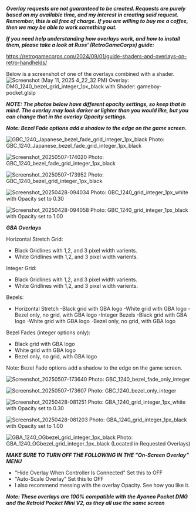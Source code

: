 ***Overlay requests are not guaranteed to be created. Requests are purely based on my available time, and my interest in creating said request. Remember, this is all free of charge.***
***If you are willing to buy me a coffee, then we may be able to work something out.***

***If you need help understanding how overlays work, and how to install them, please take a look at Russ' (RetroGameCorps) guide:***

https://retrogamecorps.com/2024/09/01/guide-shaders-and-overlays-on-retro-handhelds/



Below is a screenshot of one of the overlays combined with a shader.
![Screenshot (May 11, 2025 4_22_32 PM)](https://github.com/user-attachments/assets/e0daaa8d-2f5d-4186-8523-3d47aaa8b12b)
Overlay: DMG_1240_bezel_grid_integer_1px_black with Shader: gameboy-pocket.glslp



***NOTE: The photos below have different opacity settings, so keep that in mind. The overlay may look darker or lighter than you would like, but you can change that in the overlay Opacity settings.***



***Note: Bezel Fade options add a shadow to the edge on the game screen.***


![GBC_1240_Japanese_bezel_fade_grid_integer_1px_black](https://github.com/user-attachments/assets/56dba0a7-f71e-45c4-899c-f6caafd69844)
Photo: GBC_1240_Japanese_bezel_fade_grid_integer_1px_black

![Screenshot_20250507-174020](https://github.com/user-attachments/assets/27ed243b-883a-4370-b7c3-e51a1740a69f)
Photo: GBC_1240_bezel_fade_grid_integer_1px_black

![Screenshot_20250507-173952](https://github.com/user-attachments/assets/96578127-46eb-4f2b-82a1-bdddb3337925)
Photo: GBC_1240_bezel_grid_integer_1px_black


![Screenshot_20250428-094034](https://github.com/user-attachments/assets/1f3dbe78-76a0-4595-ab62-e80b01b5f2ab)
Photo: GBC_1240_grid_integer_1px_white with Opacity set to 0.30

![Screenshot_20250428-094058](https://github.com/user-attachments/assets/64b9d8fa-b00d-41eb-9aa6-4225819c18a2)
Photo: GBC_1240_grid_integer_1px_black with Opacity set to 1.00





***GBA Overlays***

Horizontal Stretch Grid:
- Black Gridlines with 1,2, and 3 pixel width varients.
- White Gridlines with 1,2, and 3 pixel width varients.

Integer Grid:
- Black Gridlines with 1,2, and 3 pixel width varients.
- White Gridlines with 1,2, and 3 pixel width varients.

Bezels:
- Horizontal Stretch
  -Black grid with GBA logo
  -White grid with GBA logo
  -Bezel only, no grid, with GBA logo
-Integer Bezels
  -Black grid with GBA logo
  -White grid with GBA logo
  -Bezel only, no grid, with GBA logo

Bezel Fades (integer options only):
  - Black grid with GBA logo
  - White grid with GBA logo
  - Bezel only, no grid, with GBA logo

Note: Bezel Fade options add a shadow to the edge on the game screen.

![Screenshot_20250507-173640](https://github.com/user-attachments/assets/9d5aa1f4-1b53-4c8c-bdb2-aafc8ea3e680)
Photo: GBC_1240_bezel_fade_only_integer

![Screenshot_20250507-173607](https://github.com/user-attachments/assets/14991e59-3ff1-4ea4-9c72-5de1cc54d707)
Photo: GBC_1240_bezel_only_integer

![Screenshot_20250428-081251](https://github.com/user-attachments/assets/0e7ff54a-f8af-4cf8-8dfe-fdeaef91f767)
Photo: GBA_1240_grid_integer_1px_white with Opacity set to 0.30

![Screenshot_20250428-081203](https://github.com/user-attachments/assets/60c4203a-d6bb-4035-8ba1-09a1122917ad)
Photo: GBA_1240_grid_integer_1px_black with Opacity set to 1.00

![GBA_1240_OGbezel_grid_integer_1px_black](https://github.com/user-attachments/assets/173a72e6-567e-4d42-a798-4124b3c21ea9)
Photo: GBA_1240_OGbezel_grid_integer_1px_black (Located in Requested Overlays)


***MAKE SURE TO TURN OFF THE FOLLOWING IN THE "On-Screen Overlay" MENU***

- "Hide Overlay When Controller Is Connected" Set this to OFF
- "Auto-Scale Overlay" Set this to OFF
- I also recommend messing with the overlay Opacity. See how you like it.




***Note: These overlays are 100% compatible with the Ayaneo Pocket DMG and the Retroid Pocket Mini V2, as they all use the same screen***


